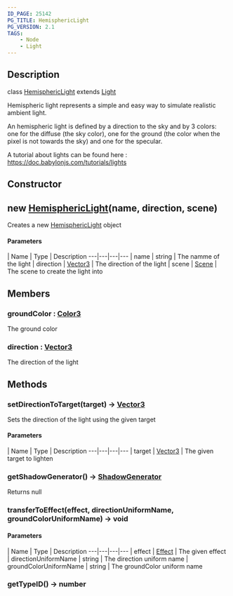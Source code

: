 ```yaml
---
ID_PAGE: 25142
PG_TITLE: HemisphericLight
PG_VERSION: 2.1
TAGS:
    - Node
    - Light
---
```

## Description

class [HemisphericLight](/classes/2.5/HemisphericLight) extends [Light](/classes/2.5/Light)

Hemispheric light represents a simple and easy way to simulate realistic ambient light.

An hemispheric light is defined by a direction to the sky and by 3 colors: one for the diffuse (the sky color), one for the ground (the color when the pixel is not towards the sky) and one for the specular.

A tutorial about lights can be found here : https://doc.babylonjs.com/tutorials/lights

## Constructor

## new [HemisphericLight](/classes/2.5/HemisphericLight)(name, direction, scene)

Creates a new [HemisphericLight](/classes/2.5/HemisphericLight) object

#### Parameters
 | Name | Type | Description
---|---|---|---
 | name | string |     The namme of the light
 | direction | [Vector3](/classes/2.5/Vector3) |     The direction of the light
 | scene | [Scene](/classes/2.5/Scene) |     The scene to create the light into
## Members

### groundColor : [Color3](/classes/2.5/Color3)

The ground color

### direction : [Vector3](/classes/2.5/Vector3)

The direction of the light

## Methods

### setDirectionToTarget(target) &rarr; [Vector3](/classes/2.5/Vector3)

Sets the direction of the light using the given target

#### Parameters
 | Name | Type | Description
---|---|---|---
 | target | [Vector3](/classes/2.5/Vector3) |     The given target to lighten

### getShadowGenerator() &rarr; [ShadowGenerator](/classes/2.5/ShadowGenerator)

Returns null
### transferToEffect(effect, directionUniformName, groundColorUniformName) &rarr; void



#### Parameters
 | Name | Type | Description
---|---|---|---
 | effect | [Effect](/classes/2.5/Effect) |     The given effect
 | directionUniformName | string |     The direction uniform name
 | groundColorUniformName | string |     The groundColor uniform name
### getTypeID() &rarr; number


